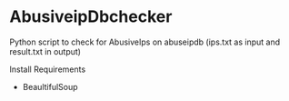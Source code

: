 # AbusiveipDbchecker
Python script to check for AbusiveIps on abuseipdb (ips.txt as input and result.txt in output)

Install Requirements
- BeaultifulSoup
